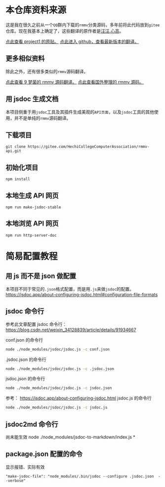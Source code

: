 # 本仓库资料来源

这是我在很久之前从一个`QQ`群内下载的`rmmv`分类源码，多年前将此代码放到`gitee`仓库。现在我基本上确定了，这些翻译的原作者是[汪汪.心高](https://rpg.blue/home.php?mod=space&uid=171386)。

[点此查看 project1 的原贴。](https://rpg.blue/thread-385523-1-1.html)
[点此进入 github，查看最新版本的翻译。](https://github.com/wangwangxingao/RMMV/tree/master/%E6%B3%A8%E9%87%8A)

## 更多相似资料

除此之外，还有很多类似的`rmmv`源码翻译。

[点此查看 9 梦菌的 rmmv 源码翻译。](https://gitee.com/jiumengjun/rmmv)
[点此查看国外整理的 rmmv 源码。](https://kinoar.github.io/rmmv-doc-web/globals.html)

## 用 jsdoc 生成文档

本项目侧重于用`jsdoc`工具及其插件生成美观的`API页面`，以及`jsdoc`工具的其他使用，并不是单纯的`rmmv`源码翻译。

## 下载项目

```plain
git clone https://gitee.com/HechiCollegeComputerAssociation/rmmv-api.git
```

## 初始化项目

```plain
npm install
```

## 本地生成 API 网页

```plain
npm run make-jsdoc-stable
```

## 本地浏览 API 网页

```plain
npm run http-server-doc
```

# 简易配置教程

## 用 js 而不是 json 做配置

本项目不同于常见的`.json`格式配置，而是用`.js`来做`jsdoc`的配置。
https://jsdoc.app/about-configuring-jsdoc.html#configuration-file-formats

## jsdoc 命令行

参考此文章配置 jsdoc 命令行：
https://blog.csdn.net/weixin_34128839/article/details/91934667

conf.json 的命令行

```bash
node ./node_modules/jsdoc/jsdoc.js -c conf.json
```

.jsdoc.json 的命令行

```bash
node ./node_modules/jsdoc/jsdoc.js -c .jsdoc.json
```

jsdoc.json 的命令行

```bash
node ./node_modules/jsdoc/jsdoc.js -c jsdoc.json
```

参考： https://jsdoc.app/about-configuring-jsdoc.html
jsdoc.js 的命令行

```bash
node ./node_modules/jsdoc/jsdoc.js -c jsdoc.js
```

## jsdoc2md 命令行

尚未能生效
node ./node_modules/jsdoc-to-markdown/index.js \*

## package.json 配置的命令

显示报错、实际有效

```plain
"make-jsdoc-file": "node_modules/.bin/jsdoc --configure .jsdoc.json  --verbose"
```
